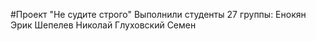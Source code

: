 #Проект "Не судите строго"
Выполнили студенты 27 группы:
Енокян Эрик
Шепелев Николай
Глуховский Семен
